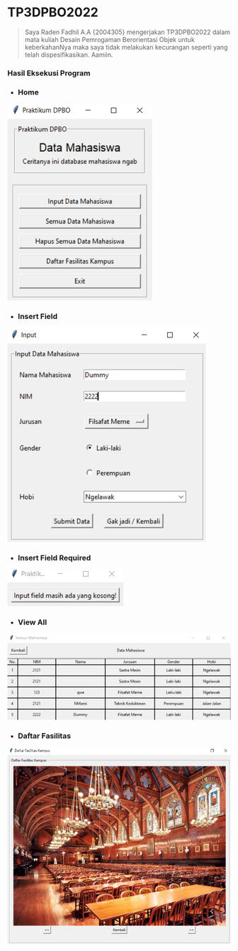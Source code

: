 # TP3DPBO2022
>Saya Raden Fadhil A.A {2004305} mengerjakan TP3DPBO2022 dalam mata kuliah Desain Pemrogaman Berorientasi Objek untuk keberkahanNya maka saya tidak melakukan kecurangan seperti yang telah dispesifikasikan. Aamiin.
### Hasil Eksekusi Program  
- ### Home
![ScreenShots 1](https://github.com/Gonken-GN/TP3DPBO2022/blob/main/Screenshoots/home.png)
- ### Insert Field
![ScreenShots 2](https://github.com/Gonken-GN/TP3DPBO2022/blob/main/Screenshoots/insert.png)
- ### Insert Field Required
![ScreenShots 1](https://github.com/Gonken-GN/TP3DPBO2022/blob/main/Screenshoots/warning.png)
- ### View All
![ScreenShots 1](https://github.com/Gonken-GN/TP3DPBO2022/blob/main/Screenshoots/semua%20data.png)
- ### Daftar Fasilitas
![ScreenShots 1](https://github.com/Gonken-GN/TP3DPBO2022/blob/main/Screenshoots/daftar.png)

